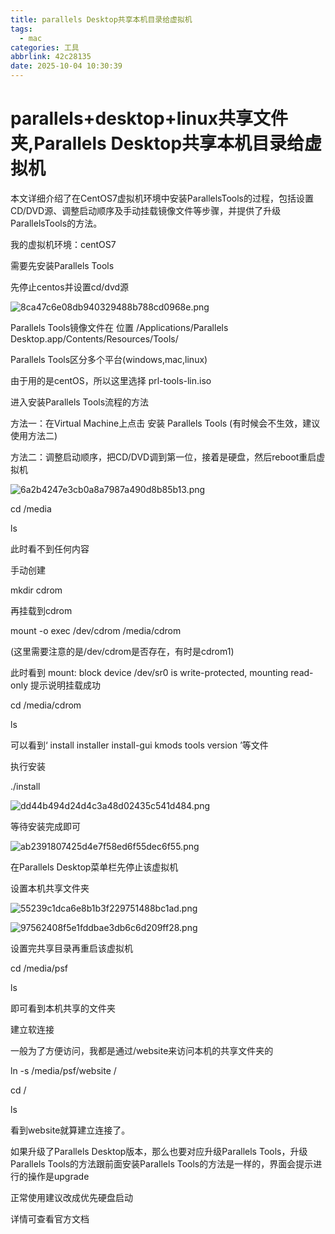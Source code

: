 ```yaml
---
title: parallels Desktop共享本机目录给虚拟机
tags:
  - mac
categories: 工具
abbrlink: 42c28135
date: 2025-10-04 10:30:39
---
```

# parallels+desktop+linux共享文件夹,Parallels Desktop共享本机目录给虚拟机

本文详细介绍了在CentOS7虚拟机环境中安装ParallelsTools的过程，包括设置CD/DVD源、调整启动顺序及手动挂载镜像文件等步骤，并提供了升级ParallelsTools的方法。

我的虚拟机环境：centOS7

需要先安装Parallels Tools

先停止centos并设置cd/dvd源

![8ca47c6e08db940329488b788cd0968e.png](https://cdn.jsdelivr.net/gh/swimminghao/picture@main/img/2025/10/04/dakxNk.png)

Parallels Tools镜像文件在 位置 /Applications/Parallels Desktop.app/Contents/Resources/Tools/

Parallels Tools区分多个平台(windows,mac,linux)

由于用的是centOS，所以这里选择 prl-tools-lin.iso

进入安装Parallels Tools流程的方法

方法一：在Virtual Machine上点击 安装 Parallels Tools (有时候会不生效，建议使用方法二)

方法二：调整启动顺序，把CD/DVD调到第一位，接着是硬盘，然后reboot重启虚拟机

![6a2b4247e3cb0a8a7987a490d8b85b13.png](https://cdn.jsdelivr.net/gh/swimminghao/picture@main/img/2025/10/04/p7ws4A.png)

cd /media

ls

此时看不到任何内容

手动创建

mkdir cdrom

再挂载到cdrom

mount -o exec /dev/cdrom /media/cdrom

(这里需要注意的是/dev/cdrom是否存在，有时是cdrom1)

此时看到 mount: block device /dev/sr0 is write-protected, mounting read-only 提示说明挂载成功

cd /media/cdrom

ls

可以看到‘ install installer install-gui kmods tools version ’等文件

执行安装

./install

![dd44b494d24d4c3a48d02435c541d484.png](https://cdn.jsdelivr.net/gh/swimminghao/picture@main/img/2025/10/04/KmAWz6.png)

等待安装完成即可

![ab2391807425d4e7f58ed6f55dec6f55.png](https://cdn.jsdelivr.net/gh/swimminghao/picture@main/img/2025/10/04/6rHyNH.png)

在Parallels Desktop菜单栏先停止该虚拟机

设置本机共享文件夹

![55239c1dca6e8b1b3f229751488bc1ad.png](https://cdn.jsdelivr.net/gh/swimminghao/picture@main/img/2025/10/04/GxCYKE.png)

![97562408f5e1fddbae3db6c6d209ff28.png](https://cdn.jsdelivr.net/gh/swimminghao/picture@main/img/2025/10/04/onHx1W.png)

设置完共享目录再重启该虚拟机

cd /media/psf

ls

即可看到本机共享的文件夹

建立软连接

一般为了方便访问，我都是通过/website来访问本机的共享文件夹的

ln -s /media/psf/website /

cd /

ls

看到website就算建立连接了。

如果升级了Parallels Desktop版本，那么也要对应升级Parallels Tools，升级Parallels Tools的方法跟前面安装Parallels Tools的方法是一样的，界面会提示进行的操作是upgrade

正常使用建议改成优先硬盘启动

详情可查看官方文档